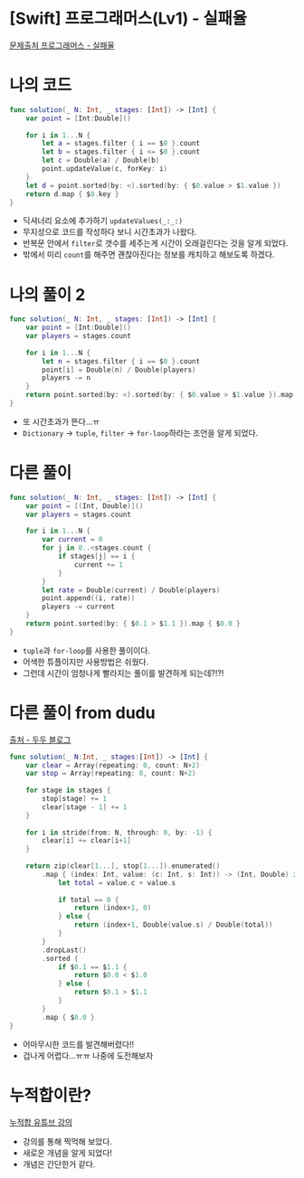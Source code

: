 # [Swift] 프로그래머스(Lv1) - 실패율

[문제출처 프로그래머스 - 실패율](https://school.programmers.co.kr/learn/courses/30/lessons/42889?language=swift#)

# 나의 코드

```swift
func solution(_ N: Int, _ stages: [Int]) -> [Int] {
    var point = [Int:Double]()
    
    for i in 1...N {
        let a = stages.filter { i == $0 }.count
        let b = stages.filter { i <= $0 }.count
        let c = Double(a) / Double(b)
        point.updateValue(c, forKey: i)
    }
    let d = point.sorted(by: <).sorted(by: { $0.value > $1.value })
    return d.map { $0.key }
}
```

- 딕셔너리 요소에 추가하기 `updateValues(_:_:)`
- 무지성으로 코드를 작성하다 보니 시간초과가 나왔다.
- 반복문 안에서 `filter`로 갯수를 세주는게 시간이 오래걸린다는 것을 알게 되었다.
- 밖에서 미리 `count`를 해주면 괜찮아진다는 정보를 캐치하고 해보도록 하겠다.

# 나의 풀이 2

```swift
func solution(_ N: Int, _ stages: [Int]) -> [Int] {
    var point = [Int:Double]()
    var players = stages.count
    
    for i in 1...N {
        let n = stages.filter { i == $0 }.count
        point[i] = Double(n) / Double(players)
        players -= n
    }
    return point.sorted(by: <).sorted(by: { $0.value > $1.value }).map { $0.key }
}
```

- 또 시간초과가 뜬다…ㅠ
- `Dictionary` → `tuple`, `filter` → `for-loop`하라는 조언을 알게 되었다.

# 다른 풀이

```swift
func solution(_ N: Int, _ stages: [Int]) -> [Int] {
    var point = [(Int, Double)]()
    var players = stages.count
    
    for i in 1...N {
        var current = 0
        for j in 0..<stages.count {
            if stages[j] == i {
                current += 1
            }
        }
        let rate = Double(current) / Double(players)
        point.append((i, rate))
        players -= current
    }
    return point.sorted(by: { $0.1 > $1.1 }).map { $0.0 }
}
```

- `tuple`과 `for-loop`를 사용한 풀이이다.
- 어색한 튜플이지만 사용방법은 쉬웠다.
- 그런데 시간이 엄청나게 빨라지는 풀이를 발견하게 되는데?!?!

# 다른 풀이 from dudu

[출처 - 두두 블로그](https://velog.io/@aurora_97/%ED%94%84%EB%A1%9C%EA%B7%B8%EB%9E%98%EB%A8%B8%EC%8A%A4-%EC%8B%A4%ED%8C%A8%EC%9C%A8-Swift)

```swift
func solution(_ N:Int, _ stages:[Int]) -> [Int] {
    var clear = Array(repeating: 0, count: N+2)
    var stop = Array(repeating: 0, count: N+2)
    
    for stage in stages {
        stop[stage] += 1
        clear[stage - 1] += 1
    }
    
    for i in stride(from: N, through: 0, by: -1) {
        clear[i] += clear[i+1]
    }
    
    return zip(clear[1...], stop[1...]).enumerated()
        .map { (index: Int, value: (c: Int, s: Int)) -> (Int, Double) in
            let total = value.c + value.s
            
            if total == 0 {
                return (index+1, 0)
            } else {
                return (index+1, Double(value.s) / Double(total))
            }
        }
        .dropLast()
        .sorted {
            if $0.1 == $1.1 {
                return $0.0 < $1.0
            } else {
                return $0.1 > $1.1
            }
        }
        .map { $0.0 }
}
```

- 어마무시한 코드를 발견해버렸다!!
- 겁나게 어렵다…ㅠㅠ 나중에 도전해보자

# 누적합이란?

[누적합 유튜브 강의](https://www.youtube.com/watch?v=GnG4-Et7GkY)

- 강의를 통해 찍먹해 보았다.
- 새로운 개념을 알게 되었다!
- 개념은 간단한거 같다.
